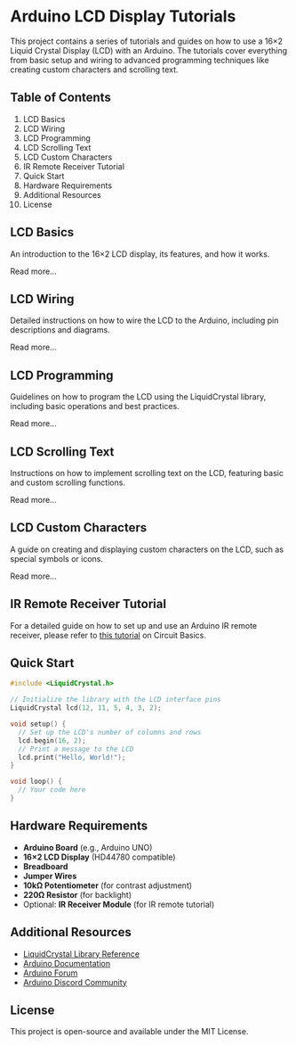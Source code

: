 # Arduino LCD Display Tutorials

This project contains a series of tutorials and guides on how to use a 16×2 Liquid Crystal Display (LCD) with an Arduino. The tutorials cover everything from basic setup and wiring to advanced programming techniques like creating custom characters and scrolling text.

## Table of Contents

1. LCD Basics
2. LCD Wiring
3. LCD Programming
4. LCD Scrolling Text
5. LCD Custom Characters
6. IR Remote Receiver Tutorial
7. Quick Start
8. Hardware Requirements
9. Additional Resources
10. License

## LCD Basics

An introduction to the 16×2 LCD display, its features, and how it works.

Read more...

## LCD Wiring

Detailed instructions on how to wire the LCD to the Arduino, including pin descriptions and diagrams.

Read more...

## LCD Programming

Guidelines on how to program the LCD using the LiquidCrystal library, including basic operations and best practices.

Read more...

## LCD Scrolling Text

Instructions on how to implement scrolling text on the LCD, featuring basic and custom scrolling functions.

Read more...

## LCD Custom Characters

A guide on creating and displaying custom characters on the LCD, such as special symbols or icons.

Read more...

## IR Remote Receiver Tutorial

For a detailed guide on how to set up and use an Arduino IR remote receiver, please refer to [this tutorial](https://www.circuitbasics.com/arduino-ir-remote-receiver-tutorial/) on Circuit Basics.

## Quick Start

```cpp
#include <LiquidCrystal.h>

// Initialize the library with the LCD interface pins
LiquidCrystal lcd(12, 11, 5, 4, 3, 2);

void setup() {
  // Set up the LCD's number of columns and rows
  lcd.begin(16, 2);
  // Print a message to the LCD
  lcd.print("Hello, World!");
}

void loop() {
  // Your code here
}
```

## Hardware Requirements

- **Arduino Board** (e.g., Arduino UNO)
- **16×2 LCD Display** (HD44780 compatible)
- **Breadboard**
- **Jumper Wires**
- **10kΩ Potentiometer** (for contrast adjustment)
- **220Ω Resistor** (for backlight)
- Optional: **IR Receiver Module** (for IR remote tutorial)

## Additional Resources

- [LiquidCrystal Library Reference](https://www.arduino.cc/en/Reference/LiquidCrystal)
- [Arduino Documentation](https://docs.arduino.cc/)
- [Arduino Forum](https://forum.arduino.cc/)
- [Arduino Discord Community](https://discord.gg/arduino)

## License

This project is open-source and available under the MIT License.
